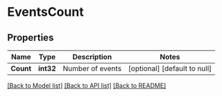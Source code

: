 # EventsCount

## Properties
Name | Type | Description | Notes
------------ | ------------- | ------------- | -------------
**Count** | **int32** | Number of events | [optional] [default to null]

[[Back to Model list]](../README.md#documentation-for-models) [[Back to API list]](../README.md#documentation-for-api-endpoints) [[Back to README]](../README.md)


